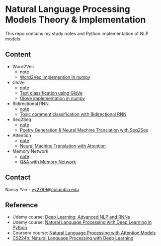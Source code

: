 # Natural Language Processing Models Theory & Implementation
This repo contains my study notes and Python implementation of NLP models

## Content
- Word2Vec
  - [note](https://github.com/nancyyanyu/NLP_theory_implementation/blob/main/markdown/3.Word%20Embeddings%20and%20Word2Vec.md)
  - [Word2Vec implemention in numpy](https://github.com/nancyyanyu/NLP_theory_implementation/blob/main/notebooks/3.Word%20Embeddings%20and%20Word2Vec.ipynb)
- GloVe
  - [note](https://github.com/nancyyanyu/NLP_theory_implementation/blob/main/markdown/4.Word%20Embeddings%20and%20GloVe.md)
  - [Text classification using GloVe](https://github.com/nancyyanyu/NLP_theory_implementation/blob/main/notebooks/1.Working%20with%20word%20vectors.ipynb)
  - [GloVe implementation in numpy](https://github.com/nancyyanyu/NLP_theory_implementation/blob/main/notebooks/4.Word%20Embeddings%20and%20GloVe.ipynb)
- Bidirectional RNN
  - [note](https://github.com/nancyyanyu/NLP_theory_implementation/blob/main/markdown/8.Bidirectional%20RNN.md)
  - [Toxic comment classification with Bidirectional RNN](https://github.com/nancyyanyu/NLP_theory_implementation/blob/main/notebooks/9.Bidirectional%20RNN.ipynb)
- Seq2Seq
  - [note](https://github.com/nancyyanyu/NLP_theory_implementation/blob/main/markdown/9.Seq2Seq.md)
  - [Poetry Generation & Neural Machine Translation with Seq2Seq](https://github.com/nancyyanyu/NLP_theory_implementation/blob/main/notebooks/10.Seq2Seq.ipynb)
- Attention
  - [note](https://github.com/nancyyanyu/NLP_theory_implementation/blob/main/markdown/10.Attention.md)
  - [Neural Machine Translation with Attention](https://github.com/nancyyanyu/NLP_theory_implementation/blob/main/notebooks/11.Attention.ipynb)
- Memory Network
  - [note](https://github.com/nancyyanyu/NLP_theory_implementation/blob/main/markdown/11.Memory%20Network.md)
  - [Q&A with Memory Network](https://github.com/nancyyanyu/NLP_theory_implementation/blob/main/notebooks/13.Memory%20Network.ipynb)

## Contact
Nancy Yan - yy2799@columbia.edu 


## Reference
- Udemy course: [Deep Learning: Advanced NLP and RNNs](https://www.udemy.com/course/deep-learning-advanced-nlp/)
- Udemy course: [Natural Language Processing with Deep Learning in Python](https://www.udemy.com/course/natural-language-processing-with-deep-learning-in-python/)
- Coursera course: [Natural Language Processing with Attention Models](https://www.coursera.org/learn/attention-models-in-nlp)
- [CS224n: Natural Language Processing with Deep Learning](https://web.stanford.edu/class/cs224n/)
